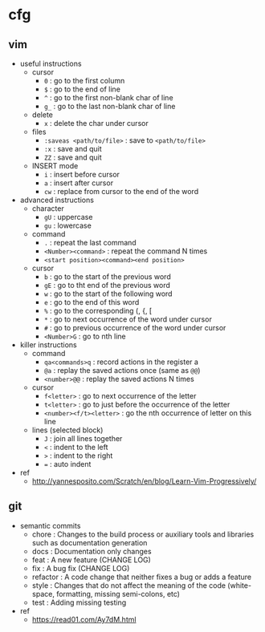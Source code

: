 # cfg

## vim
- useful instructions
  - cursor
    - `0`  : go to the first column
    - `$`  : go to the end of line
    - `^`  : go to the first non-blank char of line
    - `g_` : go to the last non-blank char of line
  - delete
    - `x`  : delete the char under cursor
  - files
    - `:saveas <path/to/file>` : save to `<path/to/file>`
    - `:x` : save and quit
    - `ZZ` : save and quit
  - INSERT mode
    - `i`  : insert before cursor
    - `a`  : insert after cursor
    - `cw` : replace from cursor to the end of the word
- advanced instructions
  - character
    - `gU` : uppercase
    - `gu` : lowercase
  - command
    - `.`  : repeat the last command
    - `<Number><command>` : repeat the command N times
    - `<start position><command><end position>`
  - cursor
    - `b`  : go to the start of the previous word
    - `gE` : go to tht end of the previous word
    - `w`  : go to the start of the following word
    - `e`  : go to the end of this word
    - `%`  : go to the corresponding (, {, [
    - `*`  : go to next occurrence of the word under cursor
    - `#`  : go to previous occurrence of the word under cursor
    - `<Number>G` : go to nth line
- killer instructions
  - command
    - `qa<commands>q` : record actions in the register a
    - `@a` : replay the saved actions once (same as `@@`)
    - `<number>@@` : replay the saved actions N times
  - cursor
    - `f<letter>` : go to next occurrence of the letter
    - `t<letter>` : go to just before the occurrence of the letter
    - `<number><f/t><letter>` : go the nth occurrence of letter on this line
  - lines (selected block)
    - `J`  : join all lines together
    - `<`  : indent to the left
    - `>`  : indent to the right
    - `=`  : auto indent
- ref
  - http://yannesposito.com/Scratch/en/blog/Learn-Vim-Progressively/

## git
- semantic commits
  - chore    : Changes to the build process or auxiliary tools and libraries such as documentation generation
  - docs     : Documentation only changes
  - feat     : A new feature (CHANGE LOG)
  - fix      : A bug fix (CHANGE LOG)
  - refactor : A code change that neither fixes a bug or adds a feature
  - style    : Changes that do not affect the meaning of the code (white-space, formatting, missing semi-colons, etc)
  - test     : Adding missing testing
- ref
  - https://read01.com/Ay7dM.html
